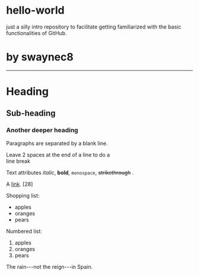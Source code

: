 # hello-world
just a silly intro repository
to facilitate getting familiarized with the basic functionalities of GitHub.

# by swaynec8
----------------------------------------------------------------------------------------------------------------------------

Heading
=======

Sub-heading
-----------
 
### Another deeper heading
 
Paragraphs are separated
by a blank line.

Leave 2 spaces at the end of a line to do a  
line break

Text attributes *italic*, **bold**, 
`monospace`, ~~strikethrough~~ .

A [link](http://example.com).
[28]

Shopping list:

  * apples
  * oranges
  * pears

Numbered list:

  1. apples
  2. oranges
  3. pears

The rain---not the reign---in
Spain.

